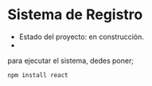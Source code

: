 <h1> Sistema de Registro </h1>

- Estado del proyecto: en construcción.
- 
para ejecutar el sistema, dedes poner;

```npm install react```
